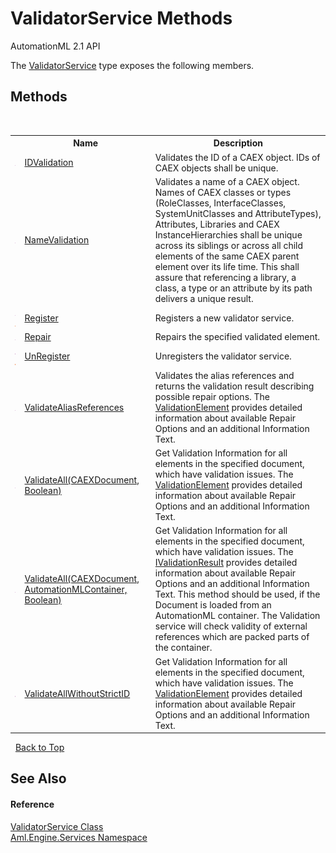# ValidatorService Methods
AutomationML 2.1 API 

The <a href="T_Aml_Engine_Services_ValidatorService">ValidatorService</a> type exposes the following members.


## Methods
&nbsp;<table><tr><th></th><th>Name</th><th>Description</th></tr><tr><td>![Public method](media/pubmethod.gif "Public method")</td><td><a href="M_Aml_Engine_Services_ValidatorService_IDValidation">IDValidation</a></td><td>
Validates the ID of a CAEX object. IDs of CAEX objects shall be unique.</td></tr><tr><td>![Public method](media/pubmethod.gif "Public method")</td><td><a href="M_Aml_Engine_Services_ValidatorService_NameValidation">NameValidation</a></td><td>
Validates a name of a CAEX object. Names of CAEX classes or types (RoleClasses, InterfaceClasses, SystemUnitClasses and AttributeTypes), Attributes, Libraries and CAEX InstanceHierarchies shall be unique across its siblings or across all child elements of the same CAEX parent element over its life time. This shall assure that referencing a library, a class, a type or an attribute by its path delivers a unique result.</td></tr><tr><td>![Public method](media/pubmethod.gif "Public method")![Static member](media/static.gif "Static member")</td><td><a href="M_Aml_Engine_Services_ValidatorService_Register">Register</a></td><td>
Registers a new validator service.</td></tr><tr><td>![Public method](media/pubmethod.gif "Public method")</td><td><a href="M_Aml_Engine_Services_ValidatorService_Repair">Repair</a></td><td>
Repairs the specified validated element.</td></tr><tr><td>![Public method](media/pubmethod.gif "Public method")![Static member](media/static.gif "Static member")</td><td><a href="M_Aml_Engine_Services_ValidatorService_UnRegister">UnRegister</a></td><td>
Unregisters the validator service.</td></tr><tr><td>![Public method](media/pubmethod.gif "Public method")</td><td><a href="M_Aml_Engine_Services_ValidatorService_ValidateAliasReferences">ValidateAliasReferences</a></td><td>
Validates the alias references and returns the validation result describing possible repair options. The <a href="T_Aml_Engine_Services_ValidationElement">ValidationElement</a> provides detailed information about available Repair Options and an additional Information Text.</td></tr><tr><td>![Public method](media/pubmethod.gif "Public method")</td><td><a href="M_Aml_Engine_Services_ValidatorService_ValidateAll_1">ValidateAll(CAEXDocument, Boolean)</a></td><td>
Get Validation Information for all elements in the specified document, which have validation issues. The <a href="T_Aml_Engine_Services_ValidationElement">ValidationElement</a> provides detailed information about available Repair Options and an additional Information Text.</td></tr><tr><td>![Public method](media/pubmethod.gif "Public method")</td><td><a href="M_Aml_Engine_Services_ValidatorService_ValidateAll">ValidateAll(CAEXDocument, AutomationMLContainer, Boolean)</a></td><td>
Get Validation Information for all elements in the specified document, which have validation issues. The <a href="T_Aml_Engine_Services_Interfaces_IValidationResult">IValidationResult</a> provides detailed information about available Repair Options and an additional Information Text. This method should be used, if the Document is loaded from an AutomationML container. The Validation service will check validity of external references which are packed parts of the container.</td></tr><tr><td>![Public method](media/pubmethod.gif "Public method")</td><td><a href="M_Aml_Engine_Services_ValidatorService_ValidateAllWithoutStrictID">ValidateAllWithoutStrictID</a></td><td>
Get Validation Information for all elements in the specified document, which have validation issues. The <a href="T_Aml_Engine_Services_ValidationElement">ValidationElement</a> provides detailed information about available Repair Options and an additional Information Text.</td></tr></table>&nbsp;
<a href="#validatorservice-methods">Back to Top</a>

## See Also


#### Reference
<a href="T_Aml_Engine_Services_ValidatorService">ValidatorService Class</a><br /><a href="N_Aml_Engine_Services">Aml.Engine.Services Namespace</a><br />